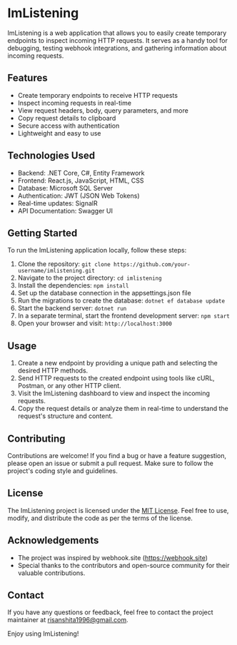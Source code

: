 # ImListening

ImListening is a web application that allows you to easily create temporary endpoints to inspect incoming HTTP requests. It serves as a handy tool for debugging, testing webhook integrations, and gathering information about incoming requests.

## Features

- Create temporary endpoints to receive HTTP requests
- Inspect incoming requests in real-time
- View request headers, body, query parameters, and more
- Copy request details to clipboard
- Secure access with authentication
- Lightweight and easy to use

## Technologies Used

- Backend: .NET Core, C#, Entity Framework
- Frontend: React.js, JavaScript, HTML, CSS
- Database: Microsoft SQL Server
- Authentication: JWT (JSON Web Tokens)
- Real-time updates: SignalR
- API Documentation: Swagger UI

## Getting Started

To run the ImListening application locally, follow these steps:

1. Clone the repository: `git clone https://github.com/your-username/imlistening.git`
2. Navigate to the project directory: `cd imlistening`
3. Install the dependencies: `npm install`
4. Set up the database connection in the appsettings.json file
5. Run the migrations to create the database: `dotnet ef database update`
6. Start the backend server: `dotnet run`
7. In a separate terminal, start the frontend development server: `npm start`
8. Open your browser and visit: `http://localhost:3000`

## Usage

1. Create a new endpoint by providing a unique path and selecting the desired HTTP methods.
2. Send HTTP requests to the created endpoint using tools like cURL, Postman, or any other HTTP client.
3. Visit the ImListening dashboard to view and inspect the incoming requests.
4. Copy the request details or analyze them in real-time to understand the request's structure and content.

## Contributing

Contributions are welcome! If you find a bug or have a feature suggestion, please open an issue or submit a pull request. Make sure to follow the project's coding style and guidelines.

## License

The ImListening project is licensed under the [MIT License](https://opensource.org/licenses/MIT). Feel free to use, modify, and distribute the code as per the terms of the license.

## Acknowledgements

- The project was inspired by webhook.site (https://webhook.site)
- Special thanks to the contributors and open-source community for their valuable contributions.

## Contact

If you have any questions or feedback, feel free to contact the project maintainer at risanshita1996@gmail.com.

Enjoy using ImListening!
